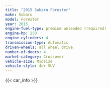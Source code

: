 ```yaml
---
title: "2015 Subaru Forester"
make: Subaru
model: Forester
year: 2015
engine-fuel-type: premium unleaded (required)
engine-hp: 250
engine-cylinders: 4
transmission-type: Automatic
driven-wheels: all wheel drive
number-of-doors: 4
market-category: Crossover
vehicle-size: Midsize
vehicle-style: 4dr SUV
---
```


{{< car_info >}}
